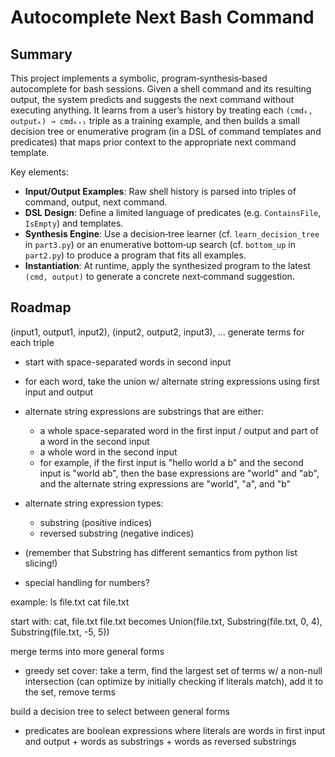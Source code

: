 # Autocomplete Next Bash Command

## Summary

This project implements a symbolic, program‑synthesis‑based autocomplete for bash sessions. Given a shell command and its resulting output, the system predicts and suggests the next command without executing anything. It learns from a user’s history by treating each `(cmdₖ, outputₖ) → cmdₖ₊₁` triple as a training example, and then builds a small decision tree or enumerative program (in a DSL of command templates and predicates) that maps prior context to the appropriate next command template.

Key elements:

- **Input/Output Examples**: Raw shell history is parsed into triples of command, output, next command.
- **DSL Design**: Define a limited language of predicates (e.g. `ContainsFile`, `IsEmpty`) and templates.
- **Synthesis Engine**: Use a decision‑tree learner (cf. `learn_decision_tree` in `part3.py`) or an enumerative bottom‑up search (cf. `bottom_up` in `part2.py`) to produce a program that fits all examples.
- **Instantiation**: At runtime, apply the synthesized program to the latest `(cmd, output)` to generate a concrete next‑command suggestion.

## Roadmap

(input1, output1, input2), (input2, output2, input3), ...
generate terms for each triple

- start with space-separated words in second input
- for each word, take the union w/ alternate string expressions using first input and output
- alternate string expressions are substrings that are either:

  - a whole space-separated word in the first input / output and part of a word in the second input
  - a whole word in the second input
  - for example, if the first input is "hello world a b" and the second input is "world ab", then the base expressions are "world" and "ab", and the alternate string expressions are "world", "a", and "b"

- alternate string expression types:
  - substring (positive indices)
  - reversed substring (negative indices)
- (remember that Substring has different semantics from python list slicing!)
- special handling for numbers?

example:
ls
file.txt
cat file.txt

start with:
cat, file.txt
file.txt becomes Union(file.txt, Substring(file.txt, 0, 4), Substring(file.txt, -5, 5))

merge terms into more general forms

- greedy set cover: take a term, find the largest set of terms w/ a non-null intersection (can optimize by initially checking if literals match), add it to the set, remove terms

build a decision tree to select between general forms

- predicates are boolean expressions where literals are words in first input and output + words as substrings + words as reversed substrings
